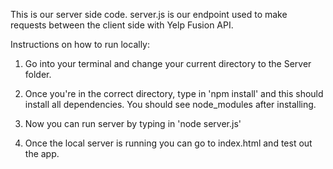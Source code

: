 This is our server side code. 
server.js is our endpoint used to make requests between the client side with Yelp Fusion API.



Instructions on how to run locally: 

1. Go into your terminal and change your current directory to the Server folder.

2. Once you're in the correct directory, type in 'npm install' and this should install all dependencies.
   You should see node_modules after installing. 

3. Now you can run server by typing in 'node server.js' 

4. Once the local server is running you can go to index.html and test out the app.

